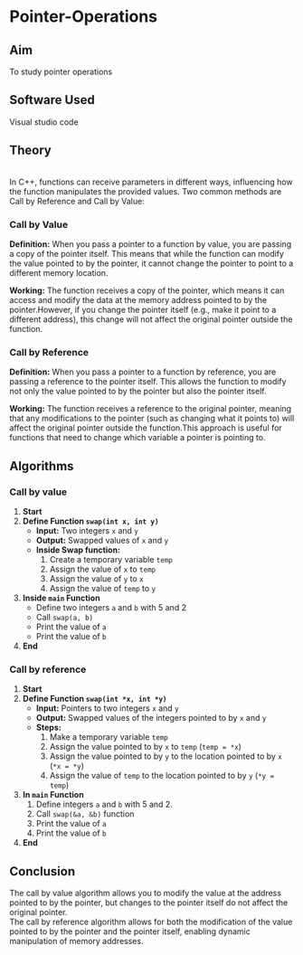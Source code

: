 # Pointer-Operations

## Aim 
To study pointer operations

## Software Used 
Visual studio code

## Theory
<br>
In C++, functions can receive parameters in different ways, influencing how the function manipulates the provided values. Two common methods are Call by Reference and Call by Value:
<br>

### Call by Value  

**Definition:** When you pass a pointer to a function by value, you are passing a copy of the pointer itself. This means that while the function can modify the value pointed to by the pointer, it cannot change the pointer to point to a different memory location.

**Working:** The function receives a copy of the pointer, which means it can access and modify the data at the memory address pointed to by the pointer.However, if you change the pointer itself (e.g., make it point to a different address), this change will not affect the original pointer outside the function.

### Call by Reference 

**Definition:** When you pass a pointer to a function by reference, you are passing a reference to the pointer itself. This allows the function to modify not only the value pointed to by the pointer but also the pointer itself.

**Working:** The function receives a reference to the original pointer, meaning that any modifications to the pointer (such as changing what it points to) will affect the original pointer outside the function.This approach is useful for functions that need to change which variable a pointer is pointing to.

## Algorithms
### Call by value

1. **Start**
2. **Define Function `swap(int x, int y)`**
   - **Input:** Two integers `x` and `y`
   - **Output:** Swapped values of `x` and `y`
   - **Inside Swap function:**
     1. Create a temporary variable `temp`
     2. Assign the value of `x` to `temp`
     3. Assign the value of `y` to `x`
     4. Assign the value of `temp` to `y`
3. **Inside `main` Function**
   - Define two integers `a` and `b` with 5 and 2
   - Call `swap(a, b)`
   - Print the value of `a`
   - Print the value of `b`
4. **End**

### Call by reference

1. **Start**
2. **Define Function `swap(int *x, int *y)`**
   - **Input:** Pointers to two integers `x` and `y`
   - **Output:** Swapped values of the integers pointed to by `x` and `y`
   - **Steps:**
     1. Make a temporary variable `temp`
     2. Assign the value pointed to by `x` to `temp` (`temp = *x`)
     3. Assign the value pointed to by `y` to the location pointed to by `x` (`*x = *y`)
     4. Assign the value of `temp` to the location pointed to by `y` (`*y = temp`)
3. **In `main` Function**
   1. Define integers `a` and `b` with 5 and 2.
   2. Call `swap(&a, &b)` function
   3. Print the value of `a`
   4. Print the value of `b`
4. **End**



## Conclusion
The call by value algorithm allows you to modify the value at the address pointed to by the pointer, but changes to the pointer itself do not affect the original pointer.
<br>The call by reference algorithm allows for both the modification of the value pointed to by the pointer and the pointer itself, enabling dynamic manipulation of memory addresses.
